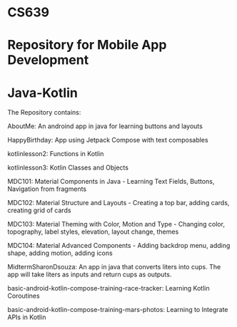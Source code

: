 # CS639
# Repository for Mobile App Development 
# Java-Kotlin

The Repository contains:

AboutMe: An androind app in java for learning buttons and layouts

HappyBirthday: App using Jetpack Compose with text composables

kotlinlesson2: Functions in Kotlin

kotlinlesson3: Kotlin Classes and Objects

MDC101: Material Components in Java - Learning Text Fields, Buttons, Navigation from fragments 

MDC102: Material Structure and Layouts - Creating a top bar, adding cards, creating grid of cards

MDC103: Material Theming with Color, Motion and Type - Changing color, topography, label styles, elevation, layout change, themes

MDC104: Material Advanced Components - Adding backdrop menu, adding shape, adding motion, adding icons

MidtermSharonDsouza: An app in java that converts liters into cups. The app will take liters as inputs and return cups as outputs.

basic-android-kotlin-compose-training-race-tracker: Learning Kotlin Coroutines

basic-android-kotlin-compose-training-mars-photos: Learning to Integrate APIs in Kotlin
